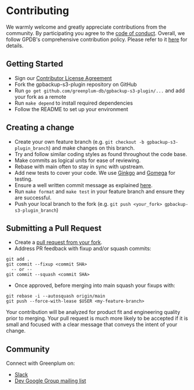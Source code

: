 # Contributing

We warmly welcome and greatly appreciate contributions from the
community. By participating you agree to the [code of
conduct](https://github.com/greenplum-db/gpbackup-s3-plugin/blob/main/CODE-OF-CONDUCT.md).
Overall, we follow GPDB's comprehensive contribution policy. Please
refer to it [here](https://github.com/greenplum-db/gpdb#contributing)
for details.

## Getting Started

* Sign our [Contributor License Agreement](https://cla.vmware.com/cla/1/preview)
* Fork the gpbackup-s3-plugin repository on GitHub
* Run `go get github.com/greenplum-db/gpbackup-s3-plugin/...` and add
  your fork as a remote
* Run `make depend` to install required dependencies
* Follow the README to set up your environment

## Creating a change

* Create your own feature branch (e.g. `git checkout -b
  gpbackup-s3-plugin_branch`) and make changes on this branch.
* Try and follow similar coding styles as found throughout the code
  base.
* Make commits as logical units for ease of reviewing.
* Rebase with main often to stay in sync with upstream.
* Add new tests to cover your code. We use
  [Ginkgo](http://onsi.github.io/ginkgo/) and
  [Gomega](https://onsi.github.io/gomega/) for testing.
* Ensure a well written commit message as explained
  [here](https://chris.beams.io/posts/git-commit/).
* Run `make format` and `make test` in your feature branch and ensure
  they are successful.
* Push your local branch to the fork (e.g. `git push <your_fork>
  gpbackup-s3-plugin_branch`)

## Submitting a Pull Request

* Create a [pull request from your
  fork](https://docs.github.com/en/github/collaborating-with-issues-and-pull-requests/creating-a-pull-request-from-a-fork).
* Address PR feedback with fixup and/or squash commits:
```
git add .
git commit --fixup <commit SHA>
  -- or --
git commit --squash <commit SHA>
```
* Once approved, before merging into main squash your fixups with:
```
git rebase -i --autosquash origin/main
git push --force-with-lease $USER <my-feature-branch>
```

Your contribution will be analyzed for product fit and engineering
quality prior to merging. Your pull request is much more likely to be
accepted if it is small and focused with a clear message that conveys
the intent of your change.

## Community

Connect with Greenplum on:
* [Slack](https://greenplum.slack.com/)
* [Dev Google Group mailing list](https://groups.google.com/a/greenplum.org/forum/#!forum/gpdb-dev/join)
